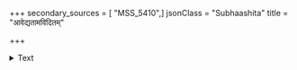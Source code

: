 +++
secondary_sources = [ "MSS_5410",]
jsonClass = "Subhaashita"
title = "आवेद्यतामविदितम्"

+++

<details><summary>Text</summary>

आवेद्यतामविदितं किमथाप्यनुक्तं वक्तव्यमान्तररुजोपशमाय नालम्।  
इत्युच्यते किमपि तच्छ्रवणे निधातुं मातः प्रसीद मलयध्वजपाण्ड्यकन्ये॥
</details>
